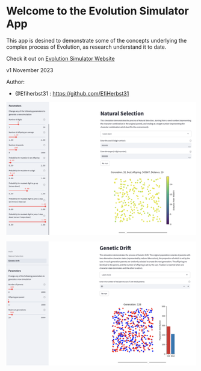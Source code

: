 # Welcome to the Evolution Simulator App 

This app is desined to demonstrate some of the concepts underlying the complex process of Evolution, as research understand it to date.
        
Check it out on [Evolution Simulator Website](https://evolution-simulations-v1.streamlit.app/)

v1 November 2023

Author:
* @Efiherbst31 : https://github.com/EfiHerbst31


![Natural Selection](NS.png)


![Genetic Drift](GD.png)
